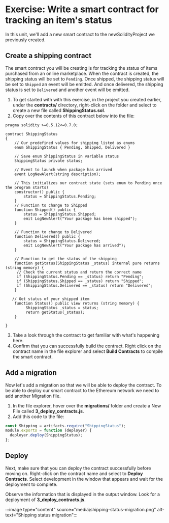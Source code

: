 # Exercise: Write a smart contract for tracking an item's status

In this unit, we'll add a new smart contract to the newSolidityProject we previously created.

## Create a shipping contract

The smart contract you will be creating is for tracking the status of items purchased from an online marketplace. When the contract is created, the shipping status will be set to `Pending`. Once shipped, the shipping status will be set to `Shipped` an event will be emitted. And once delivered, the shipping status is set to `Delivered` and another event will be emitted.

1. To get started with with this exercise, in the project you created earlier, under the **contracts/** directory, right-click on the folder and select to create a new file called **ShippingStatus.sol**.
2. Copy over the contents of this contract below into the file:

```solidity
pragma solidity >=0.5.12<=0.7.0;

contract ShippingStatus
{
    // Our predefined values for shipping listed as enums
    enum ShippingStatus { Pending, Shipped, Delivered }

    // Save enum ShippingStatus in variable status
    ShippingStatus private status;

    // Event to launch when package has arrived
    event LogNewAlert(string description);

    // This initializes our contract state (sets enum to Pending once the program starts)
    constructor() public {
        status = ShippingStatus.Pending;
    }
    // Function to change to Shipped
    function Shipped() public {
        status = ShippingStatus.Shipped;
        emit LogNewAlert("Your package has been shipped");
    }

    // Function to change to Delivered
    function Delivered() public {
        status = ShippingStatus.Delivered;
        emit LogNewAlert("Your package has arrived");
    }

    // Function to get the status of the shipping
    function getStatus(ShippingStatus _status) internal pure returns (string memory) {
     // Check the current status and return the correct name
     if (ShippingStatus.Pending == _status) return "Pending";
     if (ShippingStatus.Shipped == _status) return "Shipped";
     if (ShippingStatus.Delivered == _status) return "Delivered";
    }

   // Get status of your shipped item
    function Status() public view returns (string memory) {
         ShippingStatus _status = status;
         return getStatus(_status);
    }

}
```

3. Take a look through the contract to get familiar with what's happening here.
4. Confirm that you can successfully build the contract. Right click on the contract name in the file explorer and select **Build Contracts** to compile the smart contract.

## Add a migration

Now let's add a migration so that we will be able to deploy the contract. To be able to deploy our smart contract to the Ethereum network we need to add another Migration file.

1. In the file explorer, hover over the **migrations/** folder and create a New File called **3_deploy_contracts.js**.
2. Add this code to the file:

```javascript
const Shipping = artifacts.require("ShippingStatus");
module.exports = function (deployer) {
  deployer.deploy(ShippingStatus);
};
```

## Deploy

Next, make sure that you can deploy the contract successfully before moving on. Right-click on the contract name and select to **Deploy Contracts**. Select development in the window that appears and wait for the deployment to complete.

Observe the information that is displayed in the output window. Look for a deployment of **3_deploy_contracts.js**.

:::image type="content" source="media\shipping-status-migration.png" alt-text="Shipping status migration":::
